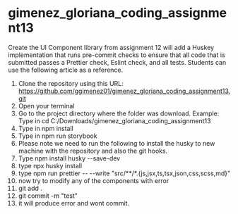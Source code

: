 # gimenez_gloriana_coding_assignment13

Create the UI Component library from assignment 12 will add a Huskey implementation that runs pre-commit checks to ensure that all code that is submitted passes a Prettier check, Eslint check, and all tests. Students can use the following article as a reference.

1. Clone the repository using this URL: https://github.com/ggimenez01/gimenez_gloriana_coding_assignment13.git
2. Open your terminal
3. Go to the project directory where the folder was download. Example: Type in cd C:/Downloads/gimenez_gloriana_coding_assignment13
4. Type in npm install
5. Type in npm run storybook
6. Please note we need to run the following to install the husky to new machine with the repository and also the git hooks.
7. Type npm install husky --save-dev
8. type npx husky install
9. type npm run prettier -- --write "src/**/*.{js,jsx,ts,tsx,json,css,scss,md}"
10. now try to modify any of the components with error
11. git add .
12. git commit -m "test"
13. it will produce error and wont commit.


